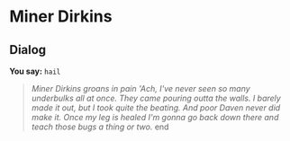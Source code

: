 # Miner Dirkins
## Dialog

**You say:** `hail`



>*Miner Dirkins groans in pain 'Ach, I've never seen so many underbulks all at once.  They came pouring outta the walls.  I barely made it out, but I took quite the beating.  And poor Daven never did make it.  Once my leg is healed I'm gonna go back down there and teach those bugs a thing or two.*
end
